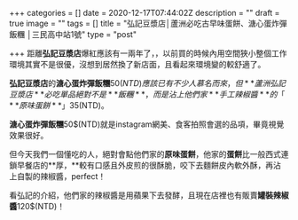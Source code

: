 +++
categories = []
date = 2020-12-17T07:44:02Z
description = ""
draft = true
image = ""
tags = []
title = "弘記豆漿店│蘆洲必吃古早味蛋餅、溏心蛋炸彈飯糰 │三民高中站1號"
type = "post"

+++
距離**弘記豆漿店**爆紅應該有一兩年了，，以前買的時候內用空間狹小整個工作環境其實不是很優，沒想到居然換了新店面，且看起來環境變的較舒適了。

**弘記豆漿店**的**溏心蛋炸彈飯糰**50$(NTD)應該已有不少人慕名而來，但**蘆洲弘記豆漿店**必吃單品絕對不是**飯糰**，而是沾上他們家**手工辣椒醬**的「**原味蛋餅**」35$(NTD)。

**溏心蛋炸彈飯糰**50$(NTD)就是instagram網美、食客拍照會選的品項，畢竟視覺效果很好。

但今天我們一個懂吃的人，絕對會點他們家的**原味蛋餅**，他家的**蛋餅**比一般西式連鎖早餐店的**厚，**較有口感且外皮煎的很酥脆，咬下去麵餅皮內軟外酥，再沾上自製的辣椒醬，perfect！

看弘記的介紹，他們家的辣椒醬是用蘋果下去發酵，且現在店裡也有販賣**罐裝辣椒醬**120$(NTD)！